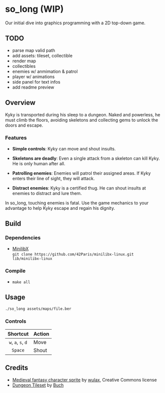 # so_long (WIP)

Our initial dive into graphics programming with a 2D top-down game.

## TODO
- parse map valid path
- add assets: tileset, collectible
- render map
- collectibles
- enemies w/ anmimation & patrol
- player w/ animations
- side panel for text infos
- add readme preview

## Overview

Kyky is transported during his sleep to a dungeon. Naked and powerless, he must climb the floors, avoiding skeletons and collecting gems to unlock the doors and escape.

### Features
- **Simple controls**: Kyky can move and shout insults.

- **Skeletons are deadly**: Even a single attack from a skeleton can kill Kyky. He is only human after all.

- **Patrolling enemies**: Enemies will patrol their assigned areas. If Kyky enters their line of sight, they will attack.

- **Distract enemies**: Kyky is a certified thug. He can shout insults at enemies to distract and lure them.

In so_long, touching enemies is fatal. Use the game mechanics to your advantage to help Kyky escape and regain his dignity.

## Build

### Dependencies

- [MinilibX](https://github.com/42Paris/minilibx-linux)  
`git clone https://github.com/42Paris/minilibx-linux.git lib/minilibx-linux`

### Compile

- `make all`

## Usage

`./so_long assets/maps/file.ber`

### Controls

Shortcut | Action
:---: | ---
`w`, `a`, `s`, `d` | Move
`Space` | Shout

## Credits

- [Medieval fantasy character sprite](https://opengameart.org/content/lpc-medieval-fantasy-character-sprites) by [wulax](https://opengameart.org/users/wulax), Creative Commons license
- [Dungeon Tileset](https://opengameart.org/content/dungeon-tileset) by [Buch](https://opengameart.org/users/buch)